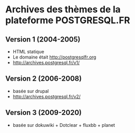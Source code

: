 # Archives des thèmes de la plateforme POSTGRESQL.FR


## Version 1 (2004-2005)

* HTML statique
* Le domaine était <http://postgresqlfr.org>
* http://archives.postgresql.fr/v1/

## Version 2 (2006-2008) 

* basée sur drupal
* http://archives.postgresql.fr/v2/

## Version 3 (2009-2020)

* basée sur dokuwiki + Dotclear + fluxbb + planet
